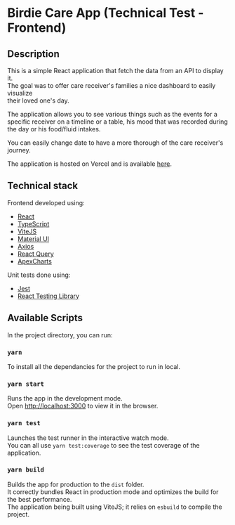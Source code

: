 # Birdie Care App (Technical Test - Frontend)

## Description

This is a simple React application that fetch the data from an API to display it.\
The goal was to offer care receiver's families a nice dashboard to easily visualize\
their loved one's day.

The application allows you to see various things such as the events for a specific receiver on a timeline or a table, his mood that was recorded during the day or his food/fluid intakes.

You can easily change date to have a more thorough of the care receiver's journey.

The application is hosted on Vercel and is available [here](https://birdie-care-app.vercel.app/).

## Technical stack

Frontend developed using: 
- [React](https://reactjs.org/)
- [TypeScript](https://www.typescriptlang.org/)
- [ViteJS](https://vitejs.dev/)
- [Material UI](https://mui.com/)
- [Axios](https://axios-http.com/)
- [React Query](https://tanstack.com/query/v4/)
- [ApexCharts](https://apexcharts.com/)


Unit tests done using:
- [Jest](https://jestjs.io/fr/)
- [React Testing Library](https://testing-library.com/docs/react-testing-library/intro/)


## Available Scripts

In the project directory, you can run:

### `yarn`

To install all the dependancies for the project to run in local.


### `yarn start`

Runs the app in the development mode.\
Open [http://localhost:3000](http://localhost:3000) to view it in the browser.


### `yarn test`

Launches the test runner in the interactive watch mode.\
You can all use `yarn test:coverage` to see the test coverage of the application.

### `yarn build`

Builds the app for production to the `dist` folder.\
It correctly bundles React in production mode and optimizes the build for the best performance.\
The application being built using ViteJS; it relies on `esbuild` to compile the project. 

